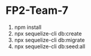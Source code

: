 # FP2-Team-7

1. npm install
2. npx sequelize-cli db:create
3. npx sequelize-cli db:migrate
4. npx sequelize-cli db:seed:all
